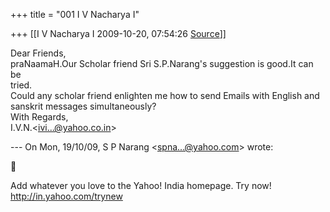 +++
title = "001 I V Nacharya I"

+++
[[I V Nacharya I	2009-10-20, 07:54:26 [Source](https://groups.google.com/g/bvparishat/c/P0i43Ub2gZs)]]



Dear Friends,  
praNaamaH.Our Scholar friend Sri S.P.Narang's suggestion is good.It can be  
tried.  
Could any scholar friend enlighten me how to send Emails with English and sanskrit messages simultaneously?  
With Regards,  
I.V.N.\<[ivi...@yahoo.co.in]()\>  
  
--- On Mon, 19/10/09, S P Narang \<[spna...@yahoo.com]()\> wrote:  



Add whatever you love to the Yahoo! India homepage. Try now! <http://in.yahoo.com/trynew>  

